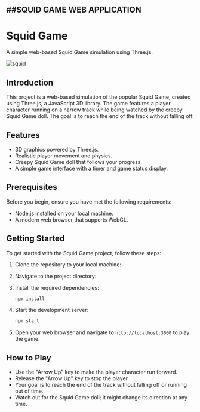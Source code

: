 ##SQUID GAME WEB APPLICATION
---

# Squid Game

A simple web-based Squid Game simulation using Three.js.


![squid](https://github.com/JoseSagwe/squid-game/assets/110198843/1e6442ac-80ac-4f64-8504-ea5fd79e23e3)



## Introduction
This project is a web-based simulation of the popular Squid Game, created using Three.js, a JavaScript 3D library. The game features a player character running on a narrow track while being watched by the creepy Squid Game doll. The goal is to reach the end of the track without falling off.
## Features
- 3D graphics powered by Three.js.
- Realistic player movement and physics.
- Creepy Squid Game doll that follows your progress.
- A simple game interface with a timer and game status display.

## Prerequisites

Before you begin, ensure you have met the following requirements:

- Node.js installed on your local machine.
- A modern web browser that supports WebGL.

## Getting Started
To get started with the Squid Game project, follow these steps:

1. Clone the repository to your local machine:

2. Navigate to the project directory:

3. Install the required dependencies:

   ```bash
   npm install
   ```
4. Start the development server:
   ```bash
   npm start
   ```
5. Open your web browser and navigate to `http://localhost:3000` to play the game.

## How to Play

- Use the "Arrow Up" key to make the player character run forward.
- Release the "Arrow Up" key to stop the player.
- Your goal is to reach the end of the track without falling off or running out of time.
- Watch out for the Squid Game doll; it might change its direction at any time.
